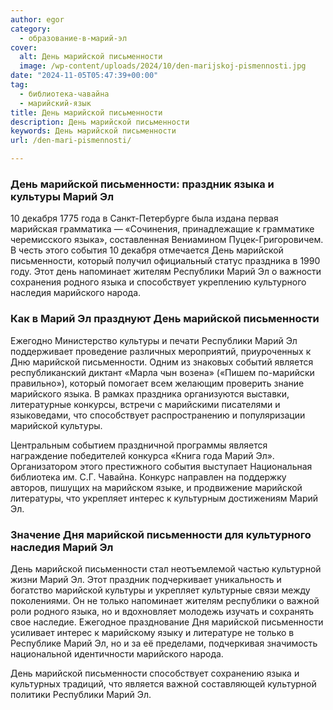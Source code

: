 ```yaml
---
author: egor
category:
  - образование-в-марий-эл
cover:
  alt: День марийской письменности
  image: /wp-content/uploads/2024/10/den-marijskoj-pismennosti.jpg
date: "2024-11-05T05:47:39+00:00"
tag:
  - библиотека-чавайна
  - марийский-язык
title: День марийской письменности
description: День марийской письменности
keywords: День марийской письменности
url: /den-mari-pismennosti/

---
```

### День марийской письменности: праздник языка и культуры Марий Эл

10 декабря 1775 года в Санкт-Петербурге была издана первая марийская грамматика — «Сочинения, принадлежащие к грамматике черемисского языка», составленная Вениамином Пуцек-Григоровичем. В честь этого события 10 декабря отмечается День марийской письменности, который получил официальный статус праздника в 1990 году. Этот день напоминает жителям Республики Марий Эл о важности сохранения родного языка и способствует укреплению культурного наследия марийского народа.

### Как в Марий Эл празднуют День марийской письменности

Ежегодно Министерство культуры и печати Республики Марий Эл поддерживает проведение различных мероприятий, приуроченных к Дню марийской письменности. Одним из знаковых событий является республиканский диктант «Марла чын возена» («Пишем по-марийски правильно»), который помогает всем желающим проверить знание марийского языка. В рамках праздника организуются выставки, литературные конкурсы, встречи с марийскими писателями и языковедами, что способствует распространению и популяризации марийской культуры.

Центральным событием праздничной программы является награждение победителей конкурса «Книга года Марий Эл». Организатором этого престижного события выступает Национальная библиотека им. С.Г. Чавайна. Конкурс направлен на поддержку авторов, пишущих на марийском языке, и продвижение марийской литературы, что укрепляет интерес к культурным достижениям Марий Эл.

### Значение Дня марийской письменности для культурного наследия Марий Эл

День марийской письменности стал неотъемлемой частью культурной жизни Марий Эл. Этот праздник подчеркивает уникальность и богатство марийской культуры и укрепляет культурные связи между поколениями. Он не только напоминает жителям республики о важной роли родного языка, но и вдохновляет молодежь изучать и сохранять свое наследие. Ежегодное празднование Дня марийской письменности усиливает интерес к марийскому языку и литературе не только в Республике Марий Эл, но и за её пределами, подчеркивая значимость национальной идентичности марийского народа.

День марийской письменности способствует сохранению языка и культурных традиций, что является важной составляющей культурной политики Республики Марий Эл.
